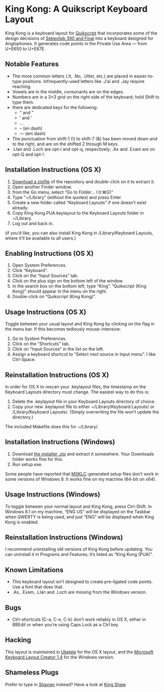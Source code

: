 # King Kong: A Quikscript Keyboard Layout

King Kong is a keyboard layout for [Quikscript][qs] that incorporates some of the design decisions of [Sebeolsik 390 and Final][kokbd] into a keyboard designed for Anglophones. It generates code points in the Private Use Area — from U+E650 to U+E67E. 


## Notable Features

- The more common letters (.It, .No, .Utter, etc.) are placed in easier-to-type positions. Infrequently-used letters like .J’ai and .Jay require reaching.
- Vowels are in the middle, consonants are on the edges.
- Numbers are in a 3×3 grid on the right side of the keyboard; hold Shift to type them.
- there are dedicated keys for the following:
  - “ and ”
  - ‘ and  ’
  - …
  - – (en dash)
  - — (em dash)
- The punctuation from shift-1 (!) to shift-7 (&) has been moved down and to the right, and are on the shifted Z through M keys.
- .Llan and .Loch are opt-l and opt-q, respectively; .Ax and .Exam are on opt-Q and opt-!.


## Installation Instructions (OS X)

1. [Download a zipfile][zip] of the repository and double-click on it to extract it.
1. Open another Finder window.
1. from the Go menu, select “Go to Folder… (⇧⌘G)”
1. Type “~/Library” (without the quotes) and press Enter.
1. Create a new folder called “Keyboard Layouts” if one doesn’t exist already.
1. Copy King Kong.PUA.keylayout to the Keyboard Layouts folder in ~/Library.
1. Log out and back in.

(if you’d like, you can also install King Kong in /Library/Keyboard Layouts, where it’ll be available to all users.)


## Enabling Instructions (OS X)

1. Open System Preferences.
1. Click “Keyboard”.
1. Click on the “Input Sources” tab.
1. Click on the plus sign on the bottom left of the window.
1. In the search box on the bottom left, type “King”. “Quikscript (King Kong)” should appear in the menu on the right.
1. Double-click on “Quikscript (King Kong)”.


## Usage Instructions (OS X)

Toggle between your usual layout and King Kong by clicking on the flag in the menu bar. If this becomes tediously mouse-intensive:

1. Go to System Preferences.
1. Click on the “Shortcuts” tab.
1. Click on “Input Sources” in the list on the left.
1. Assign a keyboard shortcut to “Select next source in Input menu”. I like Ctrl-Space.


## Reinstallation Instructions (OS X)

In order for OS X to rescan your .keylayout files, the timestamp on the Keyboard Layouts directory must change. The easiest way to do this is:

1. Delete the .keylayout file in your Keyboard Layouts directory of choice.
1. Copy your new .keylayout file to either ~/Library/Keyboard Layouts/ or /Library/Keyboard Layouts/. (Simply overwriting the file won’t update the directory.)

The included Makefile does this for ~/Library/.


## Installation Instructions (Windows)

1. Download [the installer .zip][windl] and extract it somewhere. Your Downloads folder works fine for this.
1. Run setup.exe.

Some people have reported that [MSKLC][]-generated setup files don’t work in some versions of Windows 8. It works fine on my machine (64-bit on x64).


## Usage Instructions (Windows)

To toggle between your normal layout and King Kong, press Ctrl-Shift. In Windows 8.1 on my machine, “ENG US” will be displayed on the Taskbar when QWERTY is being used, and just “ENG” will be displayed when King Kong is enabled.


## Reinstallation Instructions (Windows)

I recommend uninstalling old versions of King Kong before updating. You can uninstall it in Programs and Features; it’s listed as “King Kong (PUA)”.


## Known Limitations

- This keyboard layout isn’t designed to create pre-ligated code points. Use a font that does that.
- .Ax, .Exam, .Llan and .Loch are missing from the Windows version.


## Bugs

- Ctrl-shortcuts (C-a, C-e, C-k) don’t work reliably in OS X, either in BBEdit or when you’re using Caps Lock as a Ctrl key.


## Hacking

This layout is maintained in [Ukelele][uke] for the OS X layout, and the [Microsoft Keyboard Layout Creator 1.4][msklc] for the Windows version.


## Shameless Plugs

Prefer to type in [Shavian][] instead? Have a look at [King Shaw][ks].



[qs]: http://en.wikipedia.org/wiki/Quikscript
[uke]: http://scripts.sil.org/ukelele
[msklc]: http://msdn.microsoft.com/en-us/goglobal/bb964665.aspx
[kokbd]: http://en.wikipedia.org/wiki/Keyboard_layout#Sebeolsik_390
[windl]: https://github.com/adiabatic/king-kong/raw/master/KingKong.PUA.zip
[zip]: https://github.com/adiabatic/king-kong/archive/master.zip

[zwj]: http://en.wikipedia.org/wiki/Zero-width_joiner "ligature here, please"
[zwnj]: http://en.wikipedia.org/wiki/Zero-width_non-joiner "no ligature here, please"

[shavian]: https://en.wikipedia.org/wiki/Shavian_alphabet
[ks]: https://github.com/adiabatic/king-shaw
